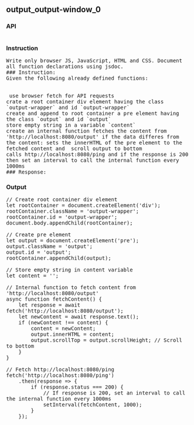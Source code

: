## output_output-window_0
### API
<pre style='text-wrap: wrap'></pre>
### Instruction
<pre style='text-wrap: wrap'>Write only browser JS, JavaScript, HTML and CSS. Document all function declarations using jsdoc.
### Instruction:
Given the following already defined functions:
 

 use browser fetch for API requests
crate a root container div element having the class `output-wrapper` and id `output-wrapper`
create and append to root container a pre element having the class `output` and id `output`
store empty string in a variable `content`
create an internal function fetches the content from 'http://localhost:8080/output' if the data differes from the content: sets the innerHTML of the pre element to the fetched content and  scroll output to bottom
calls http://localhost:8080/ping and if the response is 200 then set an interval to call the internal function every 1000ms 
### Response:
</pre>
### Output
<pre style='text-wrap: wrap'>// Create root container div element
let rootContainer = document.createElement('div');
rootContainer.className = 'output-wrapper';
rootContainer.id = 'output-wrapper';
document.body.appendChild(rootContainer);

// Create pre element
let output = document.createElement('pre');
output.className = 'output';
output.id = 'output';
rootContainer.appendChild(output);

// Store empty string in content variable
let content = '';

// Internal function to fetch content from 'http://localhost:8080/output'
async function fetchContent() {
    let response = await fetch('http://localhost:8080/output');
    let newContent = await response.text();
    if (newContent !== content) {
        content = newContent;
        output.innerHTML = content;
        output.scrollTop = output.scrollHeight; // Scroll to bottom
    }
}

// Fetch http://localhost:8080/ping
fetch('http://localhost:8080/ping')
    .then(response => {
        if (response.status === 200) {
            // If response is 200, set an interval to call the internal function every 1000ms
            setInterval(fetchContent, 1000);
        }
    });

</pre>

